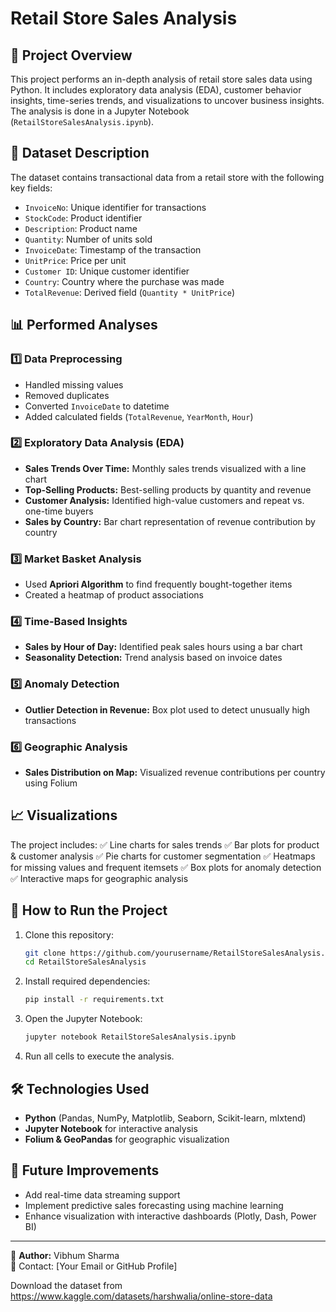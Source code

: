 # Retail Store Sales Analysis

## 📌 Project Overview
This project performs an in-depth analysis of retail store sales data using Python. It includes exploratory data analysis (EDA), customer behavior insights, time-series trends, and visualizations to uncover business insights. The analysis is done in a Jupyter Notebook (`RetailStoreSalesAnalysis.ipynb`).

## 📂 Dataset Description
The dataset contains transactional data from a retail store with the following key fields:
- `InvoiceNo`: Unique identifier for transactions
- `StockCode`: Product identifier
- `Description`: Product name
- `Quantity`: Number of units sold
- `InvoiceDate`: Timestamp of the transaction
- `UnitPrice`: Price per unit
- `Customer ID`: Unique customer identifier
- `Country`: Country where the purchase was made
- `TotalRevenue`: Derived field (`Quantity * UnitPrice`)

## 📊 Performed Analyses
### 1️⃣ Data Preprocessing
- Handled missing values
- Removed duplicates
- Converted `InvoiceDate` to datetime
- Added calculated fields (`TotalRevenue`, `YearMonth`, `Hour`)

### 2️⃣ Exploratory Data Analysis (EDA)
- **Sales Trends Over Time:** Monthly sales trends visualized with a line chart
- **Top-Selling Products:** Best-selling products by quantity and revenue
- **Customer Analysis:** Identified high-value customers and repeat vs. one-time buyers
- **Sales by Country:** Bar chart representation of revenue contribution by country

### 3️⃣ Market Basket Analysis
- Used **Apriori Algorithm** to find frequently bought-together items
- Created a heatmap of product associations

### 4️⃣ Time-Based Insights
- **Sales by Hour of Day:** Identified peak sales hours using a bar chart
- **Seasonality Detection:** Trend analysis based on invoice dates

### 5️⃣ Anomaly Detection
- **Outlier Detection in Revenue:** Box plot used to detect unusually high transactions

### 6️⃣ Geographic Analysis
- **Sales Distribution on Map:** Visualized revenue contributions per country using Folium

## 📈 Visualizations
The project includes:
✅ Line charts for sales trends
✅ Bar plots for product & customer analysis
✅ Pie charts for customer segmentation
✅ Heatmaps for missing values and frequent itemsets
✅ Box plots for anomaly detection
✅ Interactive maps for geographic analysis

## 🚀 How to Run the Project
1. Clone this repository:
   ```sh
   git clone https://github.com/yourusername/RetailStoreSalesAnalysis.git
   cd RetailStoreSalesAnalysis
   ```
2. Install required dependencies:
   ```sh
   pip install -r requirements.txt
   ```
3. Open the Jupyter Notebook:
   ```sh
   jupyter notebook RetailStoreSalesAnalysis.ipynb
   ```
4. Run all cells to execute the analysis.

## 🛠 Technologies Used
- **Python** (Pandas, NumPy, Matplotlib, Seaborn, Scikit-learn, mlxtend)
- **Jupyter Notebook** for interactive analysis
- **Folium & GeoPandas** for geographic visualization

## 📌 Future Improvements
- Add real-time data streaming support
- Implement predictive sales forecasting using machine learning
- Enhance visualization with interactive dashboards (Plotly, Dash, Power BI)

---
📌 **Author:** Vibhum Sharma  
📧 Contact: [Your Email or GitHub Profile]


Download the dataset from https://www.kaggle.com/datasets/harshwalia/online-store-data
